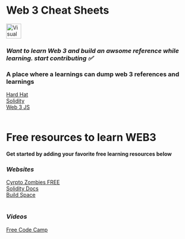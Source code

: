 # Web 3 Cheat Sheets

<img align="middle" alt="Visual Studio Code" width="40px" src="https://cdn.jsdelivr.net/gh/devicons/devicon/icons/solidity/solidity-original.svg" style="padding-right:10px;" />

### *Want to learn Web 3 and build an awsome reference while learning. start contributing ✅*
### A place where a learnings can dump web 3 references and learnings



[Hard Hat](./learn-hardhat.md)<br />
[Solidity](./learn-solidity.md)<br />
[Web 3 JS](./learn-web3js.md)<br />
<br />

# Free resources to learn WEB3  

**Get started by adding your favorite free learning resources below**
<br/>

### *Websites*

[Cyrpto Zombies FREE](https://cryptozombies.io/)<br />
[Solidity Docs](https://docs.soliditylang.org/en/develop/introduction-to-smart-contracts.html)<br />
[Build Space](https://buildspace.so/)<br />
<br/>
### *Videos* 

[Free Code Camp](https://www.freecodecamp.org/news/learn-solidity-blockchain-and-smart-contracts-in-a-free/)

